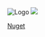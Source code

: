 <img src="http://blog.iteedee.com/wp-content/uploads/2015/05/nuget.png" alt="Logo" style="max-width:100%;">
<img src="https://raw.githubusercontent.com/nogueirawagner/querybuilder/master/PackageManager.png" style="max-width:100%;">

<a href="https://www.nuget.org/packages/Nogueirasoft.QueryBuilder/1.0.0"> Nuget </a>


